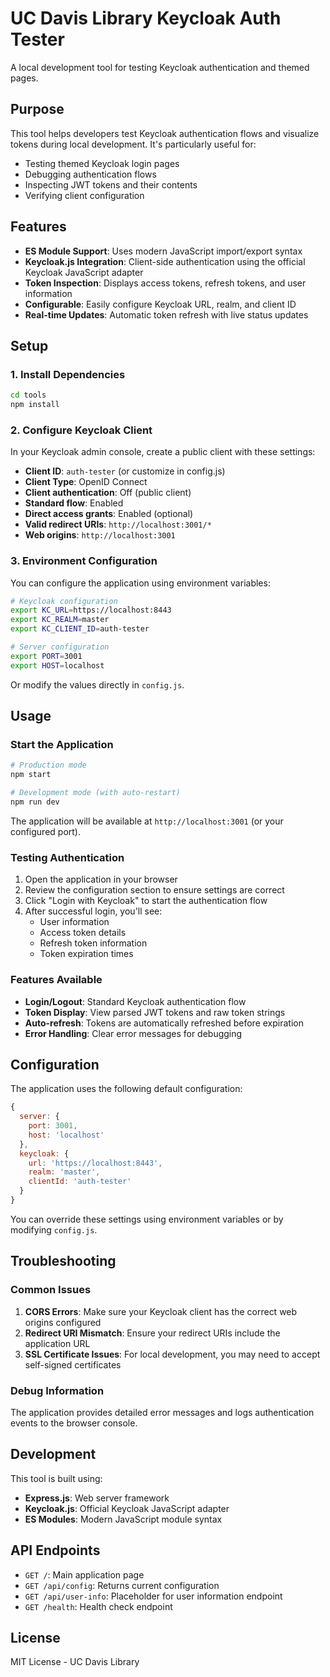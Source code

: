 # UC Davis Library Keycloak Auth Tester

A local development tool for testing Keycloak authentication and themed pages.

## Purpose

This tool helps developers test Keycloak authentication flows and visualize tokens during local development. It's particularly useful for:

- Testing themed Keycloak login pages
- Debugging authentication flows
- Inspecting JWT tokens and their contents
- Verifying client configuration

## Features

- **ES Module Support**: Uses modern JavaScript import/export syntax
- **Keycloak.js Integration**: Client-side authentication using the official Keycloak JavaScript adapter
- **Token Inspection**: Displays access tokens, refresh tokens, and user information
- **Configurable**: Easily configure Keycloak URL, realm, and client ID
- **Real-time Updates**: Automatic token refresh with live status updates

## Setup

### 1. Install Dependencies

```bash
cd tools
npm install
```

### 2. Configure Keycloak Client

In your Keycloak admin console, create a public client with these settings:

- **Client ID**: `auth-tester` (or customize in config.js)
- **Client Type**: OpenID Connect
- **Client authentication**: Off (public client)
- **Standard flow**: Enabled
- **Direct access grants**: Enabled (optional)
- **Valid redirect URIs**: `http://localhost:3001/*`
- **Web origins**: `http://localhost:3001`

### 3. Environment Configuration

You can configure the application using environment variables:

```bash
# Keycloak configuration
export KC_URL=https://localhost:8443
export KC_REALM=master
export KC_CLIENT_ID=auth-tester

# Server configuration
export PORT=3001
export HOST=localhost
```

Or modify the values directly in `config.js`.

## Usage

### Start the Application

```bash
# Production mode
npm start

# Development mode (with auto-restart)
npm run dev
```

The application will be available at `http://localhost:3001` (or your configured port).

### Testing Authentication

1. Open the application in your browser
2. Review the configuration section to ensure settings are correct
3. Click "Login with Keycloak" to start the authentication flow
4. After successful login, you'll see:
   - User information
   - Access token details
   - Refresh token information
   - Token expiration times

### Features Available

- **Login/Logout**: Standard Keycloak authentication flow
- **Token Display**: View parsed JWT tokens and raw token strings
- **Auto-refresh**: Tokens are automatically refreshed before expiration
- **Error Handling**: Clear error messages for debugging

## Configuration

The application uses the following default configuration:

```javascript
{
  server: {
    port: 3001,
    host: 'localhost'
  },
  keycloak: {
    url: 'https://localhost:8443',
    realm: 'master',
    clientId: 'auth-tester'
  }
}
```

You can override these settings using environment variables or by modifying `config.js`.

## Troubleshooting

### Common Issues

1. **CORS Errors**: Make sure your Keycloak client has the correct web origins configured
2. **Redirect URI Mismatch**: Ensure your redirect URIs include the application URL
3. **SSL Certificate Issues**: For local development, you may need to accept self-signed certificates

### Debug Information

The application provides detailed error messages and logs authentication events to the browser console.

## Development

This tool is built using:

- **Express.js**: Web server framework
- **Keycloak.js**: Official Keycloak JavaScript adapter
- **ES Modules**: Modern JavaScript module syntax

## API Endpoints

- `GET /`: Main application page
- `GET /api/config`: Returns current configuration
- `GET /api/user-info`: Placeholder for user information endpoint
- `GET /health`: Health check endpoint

## License

MIT License - UC Davis Library